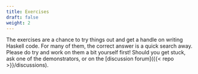 ```yaml
---
title: Exercises
draft: false
weight: 2
---
```


The exercises are a chance to try things out and get a handle on
writing Haskell code. For many of them, the correct answer is a quick
search away. Please do try and work on them a bit yourself first!
Should you get stuck, ask one of the demonstrators, or on the
[discussion
forum]({{< repo >}}/discussions).

